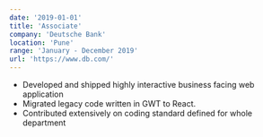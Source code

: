 ```yaml
---
date: '2019-01-01'
title: 'Associate'
company: 'Deutsche Bank'
location: 'Pune'
range: 'January - December 2019'
url: 'https://www.db.com/'
---
```


- Developed and shipped highly interactive business facing web application
- Migrated legacy code written in GWT to React.
- Contributed extensively on coding standard defined for whole department
